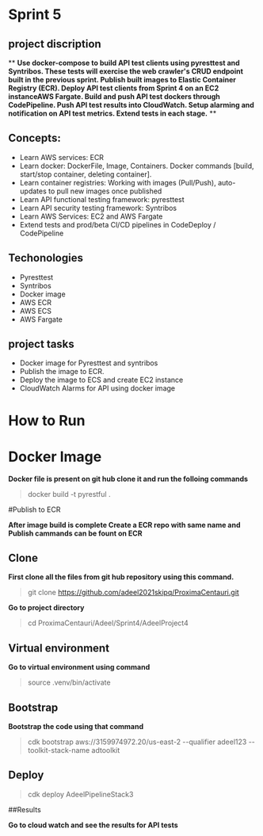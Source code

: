 # Sprint 5

## project discription
** __Use docker-compose to build API test clients using pyresttest and Syntribos. These tests will exercise the web crawler's CRUD endpoint built in the previous sprint. Publish built images to Elastic Container Registry (ECR). Deploy API test clients from Sprint 4 on an EC2 instanceAWS Fargate. Build and push API test dockers through CodePipeline. Push API test results into CloudWatch. Setup alarming and notification on API test metrics. Extend tests in each stage.__ **

## Concepts:

* Learn AWS services: ECR 
* Learn docker: DockerFile, Image, Containers. Docker commands [build, start/stop container, deleting container]. 
* Learn container registries: Working with images (Pull/Push), auto-updates to pull new images once published 
* Learn API functional testing framework: pyresttest 
* Learn API security testing framework: Syntribos 
* Learn AWS Services: EC2 and AWS Fargate 
* Extend tests and prod/beta Cl/CD pipelines in CodeDeploy / CodePipeline 

 
## Techonologies

* Pyresttest
* Syntribos
* Docker image
* AWS ECR
* AWS ECS
* AWS Fargate

## project tasks
* Docker image for Pyresttest and syntribos
* Publish the image to ECR.
* Deploy the image to ECS and create EC2 instance
* CloudWatch Alarms for API using docker image

# How to Run

# Docker Image
**Docker file is present on git hub clone it and run the folloing commands**

>docker build -t pyrestful .

#Publish to ECR

**After image build is complete Create a ECR repo with same name and Publish cammands can be fount on ECR**

## Clone

**First clone all the files from git hub repository using this command.**

> git clone https://github.com/adeel2021skipq/ProximaCentauri.git

**Go to project directory**

> cd ProximaCentauri/Adeel/Sprint4/AdeelProject4

## Virtual environment

**Go to virtual environment using command**

> source .venv/bin/activate

## Bootstrap

**Bootstrap the code using that command**

> cdk bootstrap aws://3159974972.20/us-east-2 --qualifier adeel123 --toolkit-stack-name adtoolkit

## Deploy

> cdk deploy AdeelPipelineStack3


##Results 

**Go to cloud watch and see the results for API tests**

